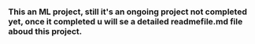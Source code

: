 ### This an ML project, still it's an ongoing project not completed yet, once it completed u will se a detailed readmefile.md file aboud this project.